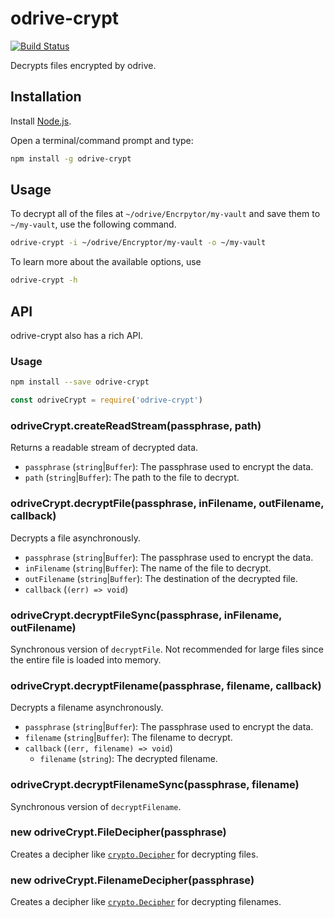 # odrive-crypt

[![Build Status](https://travis-ci.org/jordanbtucker/odrive-crypt.svg?branch=master)](https://travis-ci.org/jordanbtucker/odrive-crypt)

Decrypts files encrypted by odrive.

## Installation

Install [Node.js].

Open a terminal/command prompt and type:

```bash
npm install -g odrive-crypt
```

## Usage

To decrypt all of the files at `~/odrive/Encrpytor/my-vault` and save them to `~/my-vault`, use the following command.

```bash
odrive-crypt -i ~/odrive/Encryptor/my-vault -o ~/my-vault
```

To learn more about the available options, use

```bash
odrive-crypt -h
```

## API

odrive-crypt also has a rich API.

### Usage

```bash
npm install --save odrive-crypt
```

```js
const odriveCrypt = require('odrive-crypt')
```

### odriveCrypt.createReadStream(passphrase, path)

Returns a readable stream of decrypted data.

- `passphrase` (`string`|`Buffer`): The passphrase used to encrypt the data.
- `path` (`string`|`Buffer`): The path to the file to decrypt.

### odriveCrypt.decryptFile(passphrase, inFilename, outFilename, callback)

Decrypts a file asynchronously.

- `passphrase` (`string`|`Buffer`): The passphrase used to encrypt the data.
- `inFilename` (`string`|`Buffer`): The name of the file to decrypt.
- `outFilename` (`string`|`Buffer`): The destination of the decrypted file.
- `callback` (`(err) => void`)

### odriveCrypt.decryptFileSync(passphrase, inFilename, outFilename)

Synchronous version of `decryptFile`. Not recommended for large files since the entire file is loaded into memory.

### odriveCrypt.decryptFilename(passphrase, filename, callback)

Decrypts a filename asynchronously.

- `passphrase` (`string`|`Buffer`): The passphrase used to encrypt the data.
- `filename` (`string`|`Buffer`): The filename to decrypt.
- `callback` (`(err, filename) => void`)
  - `filename` (`string`): The decrypted filename.

### odriveCrypt.decryptFilenameSync(passphrase, filename)

Synchronous version of `decryptFilename`.

### new odriveCrypt.FileDecipher(passphrase)

Creates a decipher like [`crypto.Decipher`] for decrypting files.

### new odriveCrypt.FilenameDecipher(passphrase)

Creates a decipher like [`crypto.Decipher`] for decrypting filenames.

[Node.js]: https://nodejs.org/
[`crypto.Decipher`]: https://nodejs.org/dist/latest-v8.x/docs/api/crypto.html#crypto_class_decipher
